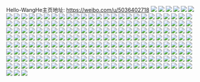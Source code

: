 Hello-WangHe主页地址: https://weibo.com/u/5036402718 
![](https://wx4.sinaimg.cn/mw2000/005uQepUgy1h90s0iryksj323e2287wh.jpg) 
![](https://wx4.sinaimg.cn/mw2000/005uQepUgy1h90rf3sb9tj335s2dcu0y.jpg) 
![](https://wx4.sinaimg.cn/mw2000/005uQepUgy1h90rf12nqkj32c0340u0x.jpg) 
![](https://wx4.sinaimg.cn/mw2000/005uQepUgy1h90rf6nhzuj323y2ojx6q.jpg) 
![](https://wx4.sinaimg.cn/mw2000/005uQepUgy1h90rf84kj9j32c0340e82.jpg) 
![](https://wx4.sinaimg.cn/mw2000/005uQepUgy1h90rf8s3y3j31d01g3kce.jpg) 
![](https://wx4.sinaimg.cn/mw2000/005uQepUgy1h90rf9wbcyj32c03557wi.jpg) 
![](https://wx4.sinaimg.cn/mw2000/005uQepUgy1h90rfaqk5rj31rx2gfe81.jpg) 
![](https://wx4.sinaimg.cn/mw2000/005uQepUgy1h90rfbw52xj31wz340qv6.jpg) 
![](https://wx4.sinaimg.cn/mw2000/005uQepUgy1h90rfgid7kj32c03404qq.jpg) 
![](https://wx4.sinaimg.cn/mw2000/005uQepUgy1h90rfi76dbj32c03407wi.jpg) 
![](https://wx4.sinaimg.cn/mw2000/005uQepUgy1h8wsko1cchj324c30nb2a.jpg) 
![](https://wx4.sinaimg.cn/mw2000/005uQepUgy1h8wskp696xj324u2tdhdu.jpg) 
![](https://wx4.sinaimg.cn/mw2000/005uQepUgy1h8wskmrf8jj322z2y0npe.jpg) 
![](https://wx4.sinaimg.cn/mw2000/005uQepUgy1h8wskq8oaoj321e2qrhdu.jpg) 
![](https://wx4.sinaimg.cn/mw2000/005uQepUgy1h8pow42ew9j323u35se82.jpg) 
![](https://wx4.sinaimg.cn/mw2000/005uQepUgy1h8pow801htj323u35s4qr.jpg) 
![](https://wx4.sinaimg.cn/mw2000/005uQepUgy1h8powbm1p3j323u35s7wj.jpg) 
![](https://wx4.sinaimg.cn/mw2000/005uQepUgy1h8powf91o4j323u35s1kz.jpg) 
![](https://wx4.sinaimg.cn/mw2000/005uQepUgy1h8por79bcuj31sy1sye82.jpg) 
![](https://wx4.sinaimg.cn/mw2000/005uQepUgy1h8por8wd0hj31fc1fc7wh.jpg) 
![](https://wx4.sinaimg.cn/mw2000/005uQepUgy1h8por9wn44j319r19r4qp.jpg) 
![](https://wx4.sinaimg.cn/mw2000/005uQepUgy1h8por4vhkwj31zx1zxkjm.jpg) 
![](https://wx4.sinaimg.cn/mw2000/005uQepUgy1h8porbgmkyj322k22ke81.jpg) 
![](https://wx4.sinaimg.cn/mw2000/005uQepUgy1h8posk37mdj31tf1tf4qq.jpg) 
![](https://wx4.sinaimg.cn/mw2000/005uQepUgy1h8poslm797j32c035jqv7.jpg) 
![](https://wx4.sinaimg.cn/mw2000/005uQepUgy1h8posngq2vj32c0340b2c.jpg) 
![](https://wx4.sinaimg.cn/mw2000/005uQepUgy1h8posiz1vlj32c035he83.jpg) 
![](https://wx4.sinaimg.cn/mw2000/005uQepUgy1h8posquqrrj32c0340kjp.jpg) 
![](https://wx4.sinaimg.cn/mw2000/005uQepUgy1h8postbqyoj32c0340hdx.jpg) 
![](https://wx4.sinaimg.cn/mw2000/005uQepUgy1h8pomvic6tj32c0340u0y.jpg) 
![](https://wx4.sinaimg.cn/mw2000/005uQepUgy1h8pon1jg7jj30pg0pgn3n.jpg) 
![](https://wx4.sinaimg.cn/mw2000/005uQepUgy1h8pon2v2m4j32c03401kz.jpg) 
![](https://wx4.sinaimg.cn/mw2000/005uQepUgy1h8pon56d1mj3140140gy8.jpg) 
![](https://wx4.sinaimg.cn/mw2000/005uQepUgy1h8pf995ezhj32c033au0z.jpg) 
![](https://wx4.sinaimg.cn/mw2000/005uQepUgy1h8pf9c6i6aj323u35s7wj.jpg) 
![](https://wx4.sinaimg.cn/mw2000/005uQepUgy1h8pf97i67gj323u35shdv.jpg) 
![](https://wx4.sinaimg.cn/mw2000/005uQepUgy1h8pf9f852ej323u35rx6q.jpg) 
![](https://wx4.sinaimg.cn/mw2000/005uQepUgy1h8iix009j2j31vj1vj4qp.jpg) 
![](https://wx4.sinaimg.cn/mw2000/005uQepUgy1h8iix0s3bdj31ws2jpkjl.jpg) 
![](https://wx4.sinaimg.cn/mw2000/005uQepUgy1h8iix1um68j32c02c0x6p.jpg) 
![](https://wx4.sinaimg.cn/mw2000/005uQepUgy1h8iiuhm01uj32bz2bzu0y.jpg) 
![](https://wx4.sinaimg.cn/mw2000/005uQepUgy1h8iiug9iffj32c02c0x6q.jpg) 
![](https://wx4.sinaimg.cn/mw2000/005uQepUgy1h8h9xxkje2j319h19he81.jpg) 
![](https://wx4.sinaimg.cn/mw2000/005uQepUgy1h8h9xykrlzj3262261hdt.jpg) 
![](https://wx4.sinaimg.cn/mw2000/005uQepUgy1h8h9y0t89kj32c033ze83.jpg) 
![](https://wx4.sinaimg.cn/mw2000/005uQepUgy1h8h9y2r26vj319u18fb29.jpg) 
![](https://wx4.sinaimg.cn/mw2000/005uQepUgy1h8h9xvbks2j32c033ze81.jpg) 
![](https://wx4.sinaimg.cn/mw2000/005uQepUgy1h8h9y4bfzlj32c0340u0y.jpg) 
![](https://wx4.sinaimg.cn/mw2000/005uQepUgy1h8h9y5bz6tj31gu1gundy.jpg) 
![](https://wx4.sinaimg.cn/mw2000/005uQepUgy1h8h9y6r69kj315w15w7pg.jpg) 
![](https://wx4.sinaimg.cn/mw2000/005uQepUgy1h8h9y9065rj31ho1zkx6p.jpg) 
![](https://wx4.sinaimg.cn/mw2000/005uQepUgy1h8alvgunupj335s23wb2b.jpg) 
![](https://wx4.sinaimg.cn/mw2000/005uQepUgy1h84xor6e89j32c0340hdu.jpg) 
![](https://wx4.sinaimg.cn/mw2000/005uQepUgy1h84xostixmj31ss1ss7wh.jpg) 
![](https://wx4.sinaimg.cn/mw2000/005uQepUgy1h84xou1od0j32c0340b2b.jpg) 
![](https://wx4.sinaimg.cn/mw2000/005uQepUgy1h84xov9qdwj31sc2dsqv5.jpg) 
![](https://wx4.sinaimg.cn/mw2000/005uQepUgy1h84xox183aj32c0340kjn.jpg) 
![](https://wx4.sinaimg.cn/mw2000/005uQepUgy1h84xoycdd6j32c0340e82.jpg) 
![](https://wx4.sinaimg.cn/mw2000/005uQepUgy1h84xpbbdp8j32c02c0b29.jpg) 
![](https://wx4.sinaimg.cn/mw2000/005uQepUgy1h84xpe1bphj32c0340hdv.jpg) 
![](https://wx4.sinaimg.cn/mw2000/005uQepUgy1h84xpfi5w0j322f22fx6p.jpg) 
![](https://wx4.sinaimg.cn/mw2000/005uQepUgy1h84xphlyh0j32c0340kjm.jpg) 
![](https://wx4.sinaimg.cn/mw2000/005uQepUgy1h7yyu1ewr2j33402c0npf.jpg) 
![](https://wx4.sinaimg.cn/mw2000/005uQepUgy1h7yyu2wyoxj32bz2bzb2a.jpg) 
![](https://wx4.sinaimg.cn/mw2000/005uQepUgy1h7ywpkujn2j32c0340qv6.jpg) 
![](https://wx4.sinaimg.cn/mw2000/005uQepUgy1h7ywpmw10qj32c0340hdu.jpg) 
![](https://wx4.sinaimg.cn/mw2000/005uQepUgy1h7ywpihukcj31zw1zwe81.jpg) 
![](https://wx4.sinaimg.cn/mw2000/005uQepUgy1h7ywppy6vdj32c0340e83.jpg) 
![](https://wx4.sinaimg.cn/mw2000/005uQepUgy1h7ywps4sl0j32c03401kz.jpg) 
![](https://wx4.sinaimg.cn/mw2000/005uQepUgy1h7ywpu9qtnj32c0340kjm.jpg) 
![](https://wx4.sinaimg.cn/mw2000/005uQepUgy1h7ywpx3gl1j32c0340e83.jpg) 
![](https://wx4.sinaimg.cn/mw2000/005uQepUgy1h7yv0ce5dij32by2yenpd.jpg) 
![](https://wx4.sinaimg.cn/mw2000/005uQepUgy1h7yv0fxtlrj33402c07wi.jpg) 
![](https://wx4.sinaimg.cn/mw2000/005uQepUgy1h7yv0hr35ij33402c0qv6.jpg) 
![](https://wx4.sinaimg.cn/mw2000/005uQepUgy1h7yv0jgkmbj327b27b1ky.jpg) 
![](https://wx4.sinaimg.cn/mw2000/005uQepUgy1h7yv0kkoxcj31rh1n3b29.jpg) 
![](https://wx4.sinaimg.cn/mw2000/005uQepUgy1h7yv0oo6ntj32c02c01ky.jpg) 
![](https://wx4.sinaimg.cn/mw2000/005uQepUgy1h7yv0qcd03j32c02c0x6p.jpg) 
![](https://wx4.sinaimg.cn/mw2000/005uQepUgy1h7yv0tbp70j3235235qv5.jpg) 
![](https://wx4.sinaimg.cn/mw2000/005uQepUgy1h7uimu0ri1j31xw33zu0y.jpg) 
![](https://wx4.sinaimg.cn/mw2000/005uQepUgy1h7uimvqjdaj32462yhu0y.jpg) 
![](https://wx4.sinaimg.cn/mw2000/005uQepUgy1h7uimxncz4j32c03404qr.jpg) 
![](https://wx4.sinaimg.cn/mw2000/005uQepUgy1h7tjc5byy5j30uq0xftmi.jpg) 
![](https://wx4.sinaimg.cn/mw2000/005uQepUgy1h7tjciig3pj32c0340b29.jpg) 
![](https://wx4.sinaimg.cn/mw2000/005uQepUgy1h7tjckiq3nj32c0340npe.jpg) 
![](https://wx4.sinaimg.cn/mw2000/005uQepUgy1h7tjcpdf8mj33402c04qr.jpg) 
![](https://wx4.sinaimg.cn/mw2000/005uQepUgy1h7tjd1co2oj30u01hch0s.jpg) 
![](https://wx4.sinaimg.cn/mw2000/005uQepUgy1h7tjd52cmsj33402c0hdw.jpg) 
![](https://wx4.sinaimg.cn/mw2000/005uQepUgy1h7tjd7hl0vj32c0340e83.jpg) 
![](https://wx4.sinaimg.cn/mw2000/005uQepUgy1h7r72mhcrmj30r511nqcm.jpg) 
![](https://wx4.sinaimg.cn/mw2000/005uQepUgy1h7owncv3q3j32c03401ky.jpg) 
![](https://wx4.sinaimg.cn/mw2000/005uQepUgy1h7ownf5bk7j334022n1l0.jpg) 
![](https://wx4.sinaimg.cn/mw2000/005uQepUgy1h7owngt13kj32c0340qv5.jpg) 
![](https://wx4.sinaimg.cn/mw2000/005uQepUgy1h7ownln2mvj335s23ux6q.jpg) 
![](https://wx4.sinaimg.cn/mw2000/005uQepUgy1h7ownqn5o2j323u35snpe.jpg) 
![](https://wx4.sinaimg.cn/mw2000/005uQepUgy1h7ownurcxqj335s23ue82.jpg) 
![](https://wx4.sinaimg.cn/mw2000/005uQepUgy1h7ownxmot6j323u35sb2a.jpg) 
![](https://wx4.sinaimg.cn/mw2000/005uQepUgy1h7ownzq0gzj32ko23tb29.jpg) 
![](https://wx4.sinaimg.cn/mw2000/005uQepUgy1h7owo2g3z8j323u35s7wh.jpg) 
![](https://wx4.sinaimg.cn/mw2000/005uQepUgy1h7owo76fozj323u35se82.jpg) 
![](https://wx4.sinaimg.cn/mw2000/005uQepUgy1h7owoasiamj329s3eou0y.jpg) 
![](https://wx4.sinaimg.cn/mw2000/005uQepUgy1h7owodrrlcj329s3eokjm.jpg) 
![](https://wx4.sinaimg.cn/mw2000/005uQepUgy1h7mjvzyml8j32bz2bzx6p.jpg) 
![](https://wx4.sinaimg.cn/mw2000/005uQepUgy1h7mjw4xqzvj32c0340u0y.jpg) 
![](https://wx4.sinaimg.cn/mw2000/005uQepUgy1h7mjw5uqdbj31cy1egdnf.jpg) 
![](https://wx4.sinaimg.cn/mw2000/005uQepUgy1h7mjwa4epoj32c0340qv7.jpg) 
![](https://wx4.sinaimg.cn/mw2000/005uQepUgy1h7mjvxzg7sj32c03404qr.jpg) 
![](https://wx4.sinaimg.cn/mw2000/005uQepUgy1h7mjwboy8oj32c033z7wh.jpg) 
![](https://wx4.sinaimg.cn/mw2000/005uQepUgy1h7mjwe9gapj32c0340b2b.jpg) 
![](https://wx4.sinaimg.cn/mw2000/005uQepUgy1h7mjwfq6ayj32c0340b29.jpg) 
![](https://wx4.sinaimg.cn/mw2000/005uQepUgy1h7mjwi6yxaj32c03407wj.jpg) 
![](https://wx4.sinaimg.cn/mw2000/005uQepUgy1h7alq3qh90j32802yoqv7.jpg) 
![](https://wx4.sinaimg.cn/mw2000/005uQepUgy1h7alq0dn7sj32802yox6r.jpg) 
![](https://wx4.sinaimg.cn/mw2000/005uQepUgy1h75b719886j31pd1pd7u7.jpg) 
![](https://wx4.sinaimg.cn/mw2000/005uQepUgy1h75b74gj2aj320m20m7wh.jpg) 
![](https://wx4.sinaimg.cn/mw2000/005uQepUgy1h75b6xx3ooj32bq35s4qr.jpg) 
![](https://wx4.sinaimg.cn/mw2000/005uQepUgy1h714ri4x0wj32c02c0hdv.jpg) 
![](https://wx4.sinaimg.cn/mw2000/005uQepUly1h6xk2v9a72j30u0140gra.jpg) 
![](https://wx4.sinaimg.cn/mw2000/005uQepUly1h6xk2wh1j9j30u01407do.jpg) 
![](https://wx4.sinaimg.cn/mw2000/005uQepUly1h6xk2xfqhhj30u00u0zus.jpg) 
![](https://wx4.sinaimg.cn/mw2000/005uQepUly1h6xk2yky46j30u0140qe1.jpg) 
![](https://wx4.sinaimg.cn/mw2000/005uQepUly1h6xk3106c9j30u01hcai3.jpg) 
![](https://wx4.sinaimg.cn/mw2000/005uQepUly1h6xk33cqvuj30u0140qe4.jpg) 
![](https://wx4.sinaimg.cn/mw2000/005uQepUly1h6xk3wj20zj31400u0h4a.jpg) 
![](https://wx4.sinaimg.cn/mw2000/005uQepUgy1h6s32gqkgaj32c03401kz.jpg) 
![](https://wx4.sinaimg.cn/mw2000/005uQepUgy1h6s28jauh4j31ky23ykjl.jpg) 
![](https://wx4.sinaimg.cn/mw2000/005uQepUgy1h6s28p5fwej32aa2ycb2b.jpg) 
![](https://wx4.sinaimg.cn/mw2000/005uQepUgy1h6s293m308j333y27vnpi.jpg) 
![](https://wx4.sinaimg.cn/mw2000/005uQepUgy1h6s2jbguzzj32by2uhqv6.jpg) 
![](https://wx4.sinaimg.cn/mw2000/005uQepUgy1h6mddcsgj4j33402c0hdu.jpg) 
![](https://wx4.sinaimg.cn/mw2000/005uQepUgy1h6mddi759jj33402c0hdt.jpg) 
![](https://wx4.sinaimg.cn/mw2000/005uQepUgy1h61s4xlrm1j32c03404qq.jpg) 
![](https://wx4.sinaimg.cn/mw2000/005uQepUgy1h61s50ijl8j33402c0wsi.jpg) 
![](https://wx4.sinaimg.cn/mw2000/005uQepUgy1h60djuaa2rj31h30tudpv.jpg) 
![](https://wx4.sinaimg.cn/mw2000/005uQepUgy1h60dk0k75sj30dl0epjtl.jpg) 
![](https://wx4.sinaimg.cn/mw2000/005uQepUgy1h60dk16dosj30vp0ebqbd.jpg) 
![](https://wx4.sinaimg.cn/mw2000/005uQepUgy1h60dk1ry4yj31hc0u0toi.jpg) 
![](https://wx4.sinaimg.cn/mw2000/005uQepUgy1h60dk3oeccj33402c0b2a.jpg) 
![](https://wx4.sinaimg.cn/mw2000/005uQepUgy1h60dk7nq0oj32c0340qv6.jpg) 
![](https://wx4.sinaimg.cn/mw2000/005uQepUgy1h60dkhwkjzj30u01hcdle.jpg) 
![](https://wx4.sinaimg.cn/mw2000/005uQepUgy1h60dkmqhpvj33402c0e82.jpg) 
![](https://wx4.sinaimg.cn/mw2000/005uQepUgy1h60df4wu05j32bd1qib29.jpg) 
![](https://wx4.sinaimg.cn/mw2000/005uQepUgy1h60df5diuej30u00u00uh.jpg) 
![](https://wx4.sinaimg.cn/mw2000/005uQepUgy1h60df6g17vj33402c0kjl.jpg) 
![](https://wx4.sinaimg.cn/mw2000/005uQepUgy1h60df7463kj31hc0u0mz7.jpg) 
![](https://wx4.sinaimg.cn/mw2000/005uQepUgy1h60dfjb36ij30u01hcq43.jpg) 
![](https://wx4.sinaimg.cn/mw2000/005uQepUgy1h60dfki99aj31mo1moqv5.jpg) 
![](https://wx4.sinaimg.cn/mw2000/005uQepUgy1h60dfcp3j9j32c0340npg.jpg) 
![](https://wx4.sinaimg.cn/mw2000/005uQepUgy1h60dfnc0r3j32c0340qv8.jpg) 
![](https://wx4.sinaimg.cn/mw2000/005uQepUgy1h60df3x7m1j30u01hcab6.jpg) 
![](https://wx4.sinaimg.cn/mw2000/005uQepUgy1h60dfrlsnnj30zk0k078j.jpg) 
![](https://wx4.sinaimg.cn/mw2000/005uQepUgy1h60d9g8mn4j32c02c0kjn.jpg) 
![](https://wx4.sinaimg.cn/mw2000/005uQepUgy1h60d9juhiwj31bd1bd4bq.jpg) 
![](https://wx4.sinaimg.cn/mw2000/005uQepUgy1h60d9m6704j30zk1be12a.jpg) 
![](https://wx4.sinaimg.cn/mw2000/005uQepUgy1h60d9oac4mj30y20snta3.jpg) 
![](https://wx4.sinaimg.cn/mw2000/005uQepUgy1h60d9opi74j30xs0pptbu.jpg) 
![](https://wx4.sinaimg.cn/mw2000/005uQepUgy1h60d9pn21zj33402c0e82.jpg) 
![](https://wx4.sinaimg.cn/mw2000/005uQepUgy1h60d9rs0sdj32c0340kjn.jpg) 
![](https://wx4.sinaimg.cn/mw2000/005uQepUgy1h60d9tajh1j32c0340hdv.jpg) 
![](https://wx4.sinaimg.cn/mw2000/005uQepUgy1h60d9u7e8oj31jj15l78i.jpg) 
![](https://wx4.sinaimg.cn/mw2000/005uQepUgy1h60d9uk8dhj30vo0yz432.jpg) 
![](https://wx4.sinaimg.cn/mw2000/005uQepUgy1h5b45d8hejj30wi0i1458.jpg) 
![](https://wx4.sinaimg.cn/mw2000/005uQepUgy1h50wu5g4e0j312j0qwguz.jpg) 
![](https://wx4.sinaimg.cn/mw2000/005uQepUgy1h4upt5h643j33402c0e82.jpg) 
![](https://wx4.sinaimg.cn/mw2000/005uQepUgy1h4trgdpofuj321s33qnpd.jpg) 
![](https://wx4.sinaimg.cn/mw2000/005uQepUgy1h4w7ctlzbbj323u35ru0z.jpg) 
![](https://wx4.sinaimg.cn/mw2000/005uQepUgy1h4jh835yzcj30u0191juh.jpg) 
![](https://wx4.sinaimg.cn/mw2000/005uQepUgy1h4jh83u7ysj31910u0mzy.jpg) 
![](https://wx4.sinaimg.cn/mw2000/005uQepUgy1h4jh84f55oj31900u0n0h.jpg) 
![](https://wx4.sinaimg.cn/mw2000/005uQepUgy1h4jh853pmej31900u0juc.jpg) 
![](https://wx4.sinaimg.cn/mw2000/005uQepUgy1h4jh82cidhj31900u0gp7.jpg) 
![](https://wx4.sinaimg.cn/mw2000/005uQepUgy1h4jh85v5cwj31900u0n1l.jpg) 
![](https://wx4.sinaimg.cn/mw2000/005uQepUgy1h4jh87br83j30u0190wh4.jpg) 
![](https://wx4.sinaimg.cn/mw2000/005uQepUgy1h4jh87x1iwj30u0190q6h.jpg) 
![](https://wx4.sinaimg.cn/mw2000/005uQepUgy1h4jh88fuwtj31900u040u.jpg) 
![](https://wx4.sinaimg.cn/mw2000/005uQepUgy1h4h8smmdl8j30u0140103.jpg) 
![](https://wx4.sinaimg.cn/mw2000/005uQepUgy1h4h8so2lnsj30u00u07be.jpg) 
![](https://wx4.sinaimg.cn/mw2000/005uQepUgy1h4h8st20vuj30u014010o.jpg) 
![](https://wx4.sinaimg.cn/mw2000/005uQepUgy1h4h8sq7vifj30u00u0gth.jpg) 
![](https://wx4.sinaimg.cn/mw2000/005uQepUgy1h4fn8336jmj30zk0k0n2z.jpg) 
![](https://wx4.sinaimg.cn/mw2000/005uQepUgy1h4cpn0hfmbj31op1opx0f.jpg) 
![](https://wx4.sinaimg.cn/mw2000/005uQepUgy1h4cpn4h9h3j3250250e81.jpg) 
![](https://wx4.sinaimg.cn/mw2000/005uQepUgy1h4cpn12uvmj31gq1gqnhu.jpg) 
![](https://wx4.sinaimg.cn/mw2000/005uQepUgy1h4cpn3qgzpj32bz2bzqv6.jpg) 
![](https://wx4.sinaimg.cn/mw2000/005uQepUgy1h4cpn63h6nj32c0340e83.jpg) 
![](https://wx4.sinaimg.cn/mw2000/005uQepUgy1h3v9v27gmnj30tq170ne1.jpg) 
![](https://wx4.sinaimg.cn/mw2000/005uQepUgy1h3v9v44mtrj31ot1ot7wh.jpg) 
![](https://wx4.sinaimg.cn/mw2000/005uQepUgy1h3v9v08jqej327x2ykkjm.jpg) 
![](https://wx4.sinaimg.cn/mw2000/005uQepUgy1h3u3tr0zxnj33402c04qs.jpg) 
![](https://wx4.sinaimg.cn/mw2000/005uQepUgy1h3u3trvj3lj319y19n4cd.jpg) 
![](https://wx4.sinaimg.cn/mw2000/005uQepUgy1h3u3tt0v2gj33402c0npe.jpg) 
![](https://wx4.sinaimg.cn/mw2000/005uQepUgy1h3u3sk9jiaj31y81y8qv5.jpg) 
![](https://wx4.sinaimg.cn/mw2000/005uQepUgy1h3smlsp96hj33402c0e83.jpg) 
![](https://wx4.sinaimg.cn/mw2000/005uQepUgy1h3smluhcy9j32c02bzb29.jpg) 
![](https://wx4.sinaimg.cn/mw2000/005uQepUgy1h3smlvi8m3j31hj1hjk8k.jpg) 
![](https://wx4.sinaimg.cn/mw2000/005uQepUgy1h3smlwd6vij314v14vk44.jpg) 
![](https://wx4.sinaimg.cn/mw2000/005uQepUgy1h3smlx37x3j31s51s5n8m.jpg) 
![](https://wx4.sinaimg.cn/mw2000/005uQepUgy1h3smly10xbj32c02bze81.jpg) 
![](https://wx4.sinaimg.cn/mw2000/005uQepUgy1h3smm0ntzwj32c03401ky.jpg) 
![](https://wx4.sinaimg.cn/mw2000/005uQepUgy1h3smm1c07dj312x12x79p.jpg) 
![](https://wx4.sinaimg.cn/mw2000/005uQepUgy1h3smm4zy4rj32c02c0e82.jpg) 
![](https://wx4.sinaimg.cn/mw2000/005uQepUgy1h3qmbo3qqcj31cl1clqn9.jpg) 
![](https://wx4.sinaimg.cn/mw2000/005uQepUly1h3pe7gbni1j33402c0b2a.jpg) 
![](https://wx4.sinaimg.cn/mw2000/005uQepUly1h3pe7dhyxaj33402c0kjm.jpg) 
![](https://wx4.sinaimg.cn/mw2000/005uQepUly1h3pe7im3kcj32qp221qv5.jpg) 
![](https://wx4.sinaimg.cn/mw2000/005uQepUly1h3pe73ckfuj32c01tsu0x.jpg) 
![](https://wx4.sinaimg.cn/mw2000/005uQepUly1h3pebikgodj30ty0tytku.jpg) 
![](https://wx4.sinaimg.cn/mw2000/005uQepUly1h3pea7ksbpj3185185142.jpg) 
